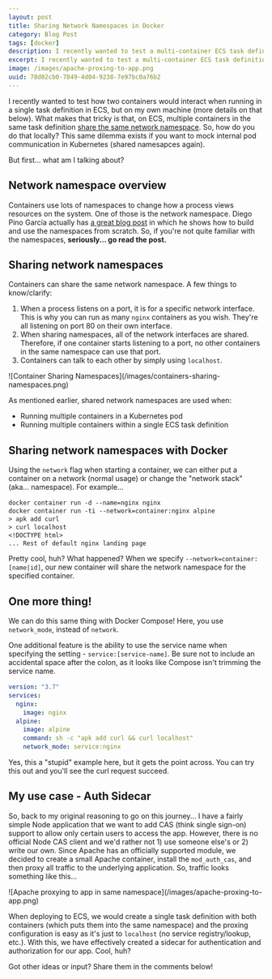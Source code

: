 ```yaml
---
layout: post
title: Sharing Network Namespaces in Docker
category: Blog Post
tags: [docker]
description: I recently wanted to test a multi-container ECS task definition locally, which means using a single network namespace. But, how? And what does it buy me?
excerpt: I recently wanted to test a multi-container ECS task definition locally, which means using a single network namespace. But, how? And what does it buy me?
image: /images/apache-proxing-to-app.png
uuid: 78d02cb0-7849-4d04-9238-7e97bc0a76b2
---
```


I recently wanted to test how two containers would interact when running in a single task definition in ECS, but on my own machine (more details on that below). What makes that tricky is that, on ECS, multiple containers in the same task definition [share the same network namespace](https://aws.amazon.com/blogs/compute/under-the-hood-task-networking-for-amazon-ecs/). So, how do you do that locally? This same dilemma exists if you want to mock internal pod communication in Kubernetes (shared namesapces again).

But first... what am I talking about?


## Network namespace overview

Containers use lots of namespaces to change how a process views resources on the system. One of those is the network namespace. Diego Pino García actually has [a great blog post](https://blogs.igalia.com/dpino/2016/04/10/network-namespaces/) in which he shows how to build and use the namespaces from scratch. So, if you're not quite familiar with the namespaces, **seriously... go read the post.**


## Sharing network namespaces

Containers can share the same network namespace. A few things to know/clarify:

1. When a process listens on a port, it is for a specific network interface. This is why you can run as many `nginx` containers as you wish. They're all listening on port 80 on their own interface.
2. When sharing namespaces, all of the network interfaces are shared. Therefore, if one container starts listening to a port, no other containers in the same namespace can use that port.
3. Containers can talk to each other by simply using `localhost`.

<div class="text-center" markdown="1">
![Container Sharing Namespaces](/images/containers-sharing-namespaces.png)
</div>

As mentioned earlier, shared network namespaces are used when:

- Running multiple containers in a Kubernetes pod
- Running multiple containers within a single ECS task definition


## Sharing network namespaces with Docker

Using the `network` flag when starting a container, we can either put a container on a network (normal usage) or change the "network stack" (aka... namespace). For example...

```
docker container run -d --name=nginx nginx
docker container run -ti --network=container:nginx alpine
> apk add curl
> curl localhost
<!DOCTYPE html>
... Rest of default nginx landing page
```

Pretty cool, huh? What happened? When we specify `--network=container:[name|id]`, our new container will share the network namespace for the specified container.


## One more thing!

We can do this same thing with Docker Compose! Here, you use `network_mode`, instead of `network`.

One additional feature is the ability to use the service name when specifying the setting - `service:[service-name]`. Be sure not to include an accidental space after the colon, as it looks like Compose isn't trimming the service name.

```yaml
version: "3.7"
services:
  nginx:
    image: nginx
  alpine:
    image: alpine
    command: sh -c "apk add curl && curl localhost"
    network_mode: service:nginx
```

Yes, this a "stupid" example here, but it gets the point across. You can try this out and you'll see the curl request succeed.


## My use case - Auth Sidecar

So, back to my original reasoning to go on this journey... I have a fairly simple Node application that we want to add CAS (think single sign-on) support to allow only certain users to access the app. However, there is no official Node CAS client and we'd rather not 1) use someone else's or 2) write our own. Since Apache has an officially supported module, we decided to create a small Apache container, install the `mod_auth_cas`, and then proxy all traffic to the underlying application. So, traffic looks something like this...

<div class="text-center" markdown="1">
![Apache proxying to app in same namespace](/images/apache-proxing-to-app.png)
</div>

When deploying to ECS, we would create a single task definition with both containers (which puts them into the same namespace) and the proxing configuration is easy as it's just to `localhost` (no service registry/lookup, etc.). With this, we have effectively created a sidecar for authentication and authorization for our app. Cool, huh?

Got other ideas or input? Share them in the comments below!